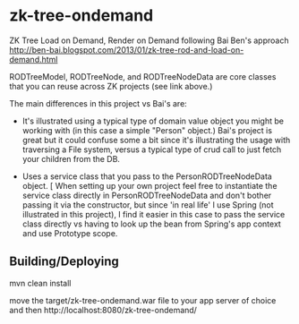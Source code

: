 zk-tree-ondemand
================

ZK Tree Load on Demand, Render on Demand following Bai Ben's approach http://ben-bai.blogspot.com/2013/01/zk-tree-rod-and-load-on-demand.html

RODTreeModel, RODTreeNode, and RODTreeNodeData are core classes that you can reuse across ZK projects (see link above.)

The main differences in this project vs Bai's are: 

* It's illustrated using a typical type of domain value object you might be working with (in this case a simple "Person" object.)
Bai's project is great but it could confuse some a bit since it's illustrating the usage with traversing a File system, versus a typical
type of crud call to just fetch your children from the DB.

* Uses a service class that you pass to the PersonRODTreeNodeData object. 
[ When setting up your own project feel free to instantiate the service class directly in PersonRODTreeNodeData and don't bother passing it 
via the constructor, but since 'in real life' I use Spring (not illustrated in
this project), I find it easier in this case to pass the service class directly vs having to look up the bean from Spring's app context 
and use Prototype scope.

## Building/Deploying

mvn clean install

move the target/zk-tree-ondemand.war file to your app server of choice and then http://localhost:8080/zk-tree-ondemand/


